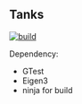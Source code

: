 ## Tanks 

[![build](https://github.com/Porphyrion/SolidTanks/actions/workflows/build.yml/badge.svg)](https://github.com/Porphyrion/SolidTanks/actions/workflows/build.yml)


Dependency: 

* GTest
* Eigen3  
* ninja for build